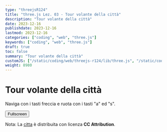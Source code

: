 ```yaml
---
type: "threejsR124"
title: "three.js Lez. 03 - Tour volante della città"
description: "Tour volante della città"
date: 2023-12-16
publishdate: 2023-12-16
lastmod: 2023-12-16
categories: ["coding", "web", "three.js"]
keywords: ["coding", "web", "three.js"]
draft: true
toc: false
summary: "Tour volante della città"
customJS: ["/static/coding/web/threejs-r124/lib/three.js", "/static/coding/web/threejs-r124/lib/GLTFLoader.js", "/static/coding/web/threejs-r124/tourVolanteCitta.js"]
weight: 8980
---
```


# Tour volante della città

<style>
  .absolute {
    position: absolute;
    top: 20px;
  }
</style>

Naviga con i tasti freccia e ruota con i tasti "a" ed "s".

<canvas id="canvas" style="width: 100%; height: 100%;"></canvas>

<button id="fullscreen">Fullscreen</button>

Nota: La [citta](https://sketchfab.com/3d-models/cartoon-lowpoly-small-city-free-pack-edd1c604e1e045a0a2a552ddd9a293e6) è distribuita con licenza **CC Attribution**.
